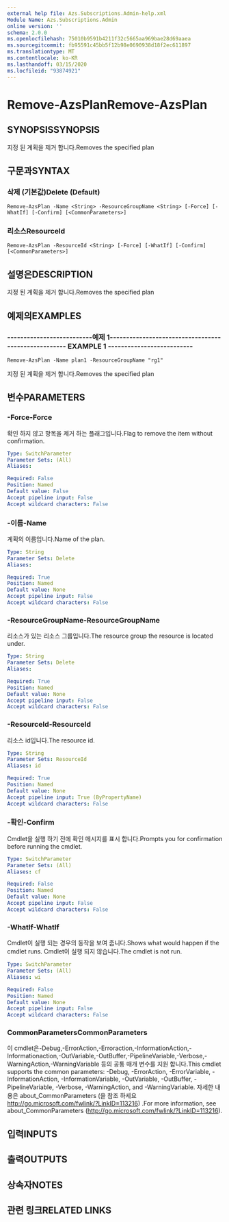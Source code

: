 ```yaml
---
external help file: Azs.Subscriptions.Admin-help.xml
Module Name: Azs.Subscriptions.Admin
online version: ''
schema: 2.0.0
ms.openlocfilehash: 75010b9591b4211f32c5665aa969bae28d69aaea
ms.sourcegitcommit: fb95591c45bb5f12b98e0690938d18f2ec611897
ms.translationtype: MT
ms.contentlocale: ko-KR
ms.lasthandoff: 03/15/2020
ms.locfileid: "93874921"
---
```

# <span data-ttu-id="803f9-101">Remove-AzsPlan</span><span class="sxs-lookup"><span data-stu-id="803f9-101">Remove-AzsPlan</span></span>

## <span data-ttu-id="803f9-102">SYNOPSIS</span><span class="sxs-lookup"><span data-stu-id="803f9-102">SYNOPSIS</span></span>
<span data-ttu-id="803f9-103">지정 된 계획을 제거 합니다.</span><span class="sxs-lookup"><span data-stu-id="803f9-103">Removes the specified plan</span></span>

## <span data-ttu-id="803f9-104">구문과</span><span class="sxs-lookup"><span data-stu-id="803f9-104">SYNTAX</span></span>

### <span data-ttu-id="803f9-105">삭제 (기본값)</span><span class="sxs-lookup"><span data-stu-id="803f9-105">Delete (Default)</span></span>
```
Remove-AzsPlan -Name <String> -ResourceGroupName <String> [-Force] [-WhatIf] [-Confirm] [<CommonParameters>]
```

### <span data-ttu-id="803f9-106">리소스</span><span class="sxs-lookup"><span data-stu-id="803f9-106">ResourceId</span></span>
```
Remove-AzsPlan -ResourceId <String> [-Force] [-WhatIf] [-Confirm] [<CommonParameters>]
```

## <span data-ttu-id="803f9-107">설명은</span><span class="sxs-lookup"><span data-stu-id="803f9-107">DESCRIPTION</span></span>
<span data-ttu-id="803f9-108">지정 된 계획을 제거 합니다.</span><span class="sxs-lookup"><span data-stu-id="803f9-108">Removes the specified plan</span></span>

## <span data-ttu-id="803f9-109">예제의</span><span class="sxs-lookup"><span data-stu-id="803f9-109">EXAMPLES</span></span>

### <span data-ttu-id="803f9-110">--------------------------예제 1--------------------------</span><span class="sxs-lookup"><span data-stu-id="803f9-110">-------------------------- EXAMPLE 1 --------------------------</span></span>
```
Remove-AzsPlan -Name plan1 -ResourceGroupName "rg1"
```

<span data-ttu-id="803f9-111">지정 된 계획을 제거 합니다.</span><span class="sxs-lookup"><span data-stu-id="803f9-111">Removes the specified plan</span></span>

## <span data-ttu-id="803f9-112">변수</span><span class="sxs-lookup"><span data-stu-id="803f9-112">PARAMETERS</span></span>

### <span data-ttu-id="803f9-113">-Force</span><span class="sxs-lookup"><span data-stu-id="803f9-113">-Force</span></span>
<span data-ttu-id="803f9-114">확인 하지 않고 항목을 제거 하는 플래그입니다.</span><span class="sxs-lookup"><span data-stu-id="803f9-114">Flag to remove the item without confirmation.</span></span>

```yaml
Type: SwitchParameter
Parameter Sets: (All)
Aliases: 

Required: False
Position: Named
Default value: False
Accept pipeline input: False
Accept wildcard characters: False
```

### <span data-ttu-id="803f9-115">-이름</span><span class="sxs-lookup"><span data-stu-id="803f9-115">-Name</span></span>
<span data-ttu-id="803f9-116">계획의 이름입니다.</span><span class="sxs-lookup"><span data-stu-id="803f9-116">Name of the plan.</span></span>

```yaml
Type: String
Parameter Sets: Delete
Aliases: 

Required: True
Position: Named
Default value: None
Accept pipeline input: False
Accept wildcard characters: False
```

### <span data-ttu-id="803f9-117">-ResourceGroupName</span><span class="sxs-lookup"><span data-stu-id="803f9-117">-ResourceGroupName</span></span>
<span data-ttu-id="803f9-118">리소스가 있는 리소스 그룹입니다.</span><span class="sxs-lookup"><span data-stu-id="803f9-118">The resource group the resource is located under.</span></span>

```yaml
Type: String
Parameter Sets: Delete
Aliases: 

Required: True
Position: Named
Default value: None
Accept pipeline input: False
Accept wildcard characters: False
```

### <span data-ttu-id="803f9-119">-ResourceId</span><span class="sxs-lookup"><span data-stu-id="803f9-119">-ResourceId</span></span>
<span data-ttu-id="803f9-120">리소스 id입니다.</span><span class="sxs-lookup"><span data-stu-id="803f9-120">The resource id.</span></span>

```yaml
Type: String
Parameter Sets: ResourceId
Aliases: id

Required: True
Position: Named
Default value: None
Accept pipeline input: True (ByPropertyName)
Accept wildcard characters: False
```

### <span data-ttu-id="803f9-121">-확인</span><span class="sxs-lookup"><span data-stu-id="803f9-121">-Confirm</span></span>
<span data-ttu-id="803f9-122">Cmdlet을 실행 하기 전에 확인 메시지를 표시 합니다.</span><span class="sxs-lookup"><span data-stu-id="803f9-122">Prompts you for confirmation before running the cmdlet.</span></span>

```yaml
Type: SwitchParameter
Parameter Sets: (All)
Aliases: cf

Required: False
Position: Named
Default value: None
Accept pipeline input: False
Accept wildcard characters: False
```

### <span data-ttu-id="803f9-123">-WhatIf</span><span class="sxs-lookup"><span data-stu-id="803f9-123">-WhatIf</span></span>
<span data-ttu-id="803f9-124">Cmdlet이 실행 되는 경우의 동작을 보여 줍니다.</span><span class="sxs-lookup"><span data-stu-id="803f9-124">Shows what would happen if the cmdlet runs.</span></span>
<span data-ttu-id="803f9-125">Cmdlet이 실행 되지 않습니다.</span><span class="sxs-lookup"><span data-stu-id="803f9-125">The cmdlet is not run.</span></span>

```yaml
Type: SwitchParameter
Parameter Sets: (All)
Aliases: wi

Required: False
Position: Named
Default value: None
Accept pipeline input: False
Accept wildcard characters: False
```

### <span data-ttu-id="803f9-126">CommonParameters</span><span class="sxs-lookup"><span data-stu-id="803f9-126">CommonParameters</span></span>
<span data-ttu-id="803f9-127">이 cmdlet은-Debug,-ErrorAction,-Erroraction,-InformationAction,-Informationaction,-OutVariable,-OutBuffer,-PipelineVariable,-Verbose,-WarningAction,-WarningVariable 등의 공통 매개 변수를 지원 합니다.</span><span class="sxs-lookup"><span data-stu-id="803f9-127">This cmdlet supports the common parameters: -Debug, -ErrorAction, -ErrorVariable, -InformationAction, -InformationVariable, -OutVariable, -OutBuffer, -PipelineVariable, -Verbose, -WarningAction, and -WarningVariable.</span></span> <span data-ttu-id="803f9-128">자세한 내용은 about_CommonParameters (을 참조 하세요 http://go.microsoft.com/fwlink/?LinkID=113216) .</span><span class="sxs-lookup"><span data-stu-id="803f9-128">For more information, see about_CommonParameters (http://go.microsoft.com/fwlink/?LinkID=113216).</span></span>

## <span data-ttu-id="803f9-129">입력</span><span class="sxs-lookup"><span data-stu-id="803f9-129">INPUTS</span></span>

## <span data-ttu-id="803f9-130">출력</span><span class="sxs-lookup"><span data-stu-id="803f9-130">OUTPUTS</span></span>

## <span data-ttu-id="803f9-131">상속자</span><span class="sxs-lookup"><span data-stu-id="803f9-131">NOTES</span></span>

## <span data-ttu-id="803f9-132">관련 링크</span><span class="sxs-lookup"><span data-stu-id="803f9-132">RELATED LINKS</span></span>

